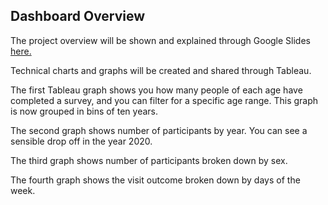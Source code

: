 ## Dashboard Overview
The project overview will be shown and explained through Google Slides [here.](https://docs.google.com/presentation/d/1137s3_O7ktF4cMPk-cHCNadZev04o0CW/edit#slide=id.p101)

Technical charts and graphs will be created and shared through Tableau. 

The first Tableau graph shows you how many people of each age have completed a survey, and you can filter for a specific age range. This graph is now grouped in bins of ten years.

The second graph shows number of participants by year. You can see a sensible drop off in the year 2020.

The third graph shows number of participants broken down by sex.

The fourth graph shows the visit outcome broken down by days of the week. 